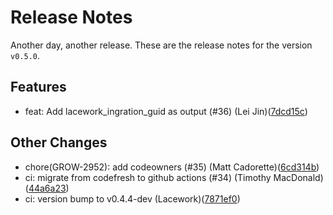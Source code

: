 # Release Notes
Another day, another release. These are the release notes for the version `v0.5.0`.

## Features
* feat: Add lacework_ingration_guid as output (#36) (Lei Jin)([7dcd15c](https://github.com/lacework/terraform-aws-cloudtrail-controltower/commit/7dcd15cd31c47a03cba6a6f13323c5e0668f04c2))
## Other Changes
* chore(GROW-2952): add codeowners (#35) (Matt Cadorette)([6cd314b](https://github.com/lacework/terraform-aws-cloudtrail-controltower/commit/6cd314bd3c64b1aa5163cf6f38c77a007c071bcb))
* ci: migrate from codefresh to github actions (#34) (Timothy MacDonald)([44a6a23](https://github.com/lacework/terraform-aws-cloudtrail-controltower/commit/44a6a23f797ce710d0c8b97e28570bea25f24bd2))
* ci: version bump to v0.4.4-dev (Lacework)([7871ef0](https://github.com/lacework/terraform-aws-cloudtrail-controltower/commit/7871ef01acee4ad3ecfd44acbaa4748bd065771e))
